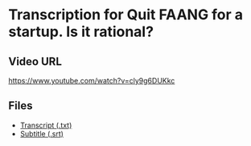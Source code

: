 # Transcription for Quit FAANG for a startup. Is it rational?
## Video URL
https://www.youtube.com/watch?v=cly9g6DUKkc
 
## Files
- [Transcript (.txt)](./transcript.txt)
- [Subtitle (.srt)](./transcript.srt)

